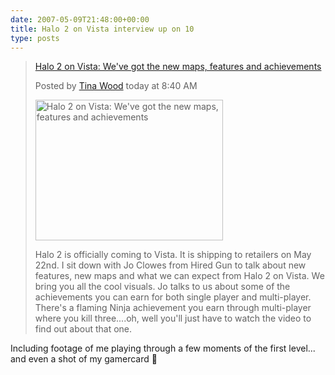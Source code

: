 ```yaml
---
date: 2007-05-09T21:48:00+00:00
title: Halo 2 on Vista interview up on 10
type: posts
---
```

> [Halo 2 on Vista: We've got the new maps, features and achievements](http://www.on10.net/Blogs/tina/halo-2-on-vista-weve-got-the-new-maps-features-and-achievements/)
>
> Posted by [Tina Wood](http://www.on10.net/people/Tina/) today at 8:40 AM
>
>  <img height="225" alt="Halo 2 on Vista:  We've got the new maps, features and achievements" src="http://on10.net/images/entries/preview/Halo2onVista_large_on10.jpg" width="300" />
>
> Halo 2 is officially coming to Vista.  It is shipping to retailers on May 22nd.  I sit down with Jo Clowes from Hired Gun to talk about new features, new maps and what we can expect from Halo 2 on Vista. We bring you all the cool visuals.  Jo talks to us about some of the achievements you can earn for both single player and multi-player.  There's a flaming Ninja achievement you earn through multi-player where you kill three....oh, well you'll just have to watch the video to find out about that one.

Including footage of me playing through a few moments of the first level... and even a shot of my gamercard 🙂
